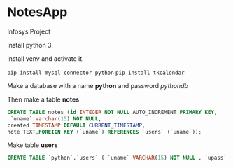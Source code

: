 # NotesApp
Infosys Project

install python 3.

install venv and activate it.

`pip install mysql-connector-python`
`pip install tkcalendar`

Make a database with a name **python** and password *pythondb*

Then make a table **notes**

```sql
CREATE TABLE notes (id INTEGER NOT NULL AUTO_INCREMENT PRIMARY KEY,
 `uname` varchar(15) NOT NULL,
created TIMESTAMP DEFAULT CURRENT_TIMESTAMP,
note TEXT,FOREIGN KEY (`uname`) REFERENCES `users` (`uname`));
```
Make table **users**

```sql
CREATE TABLE `python`.`users` ( `uname` VARCHAR(15) NOT NULL , `upass` VARCHAR(15) NOT NULL , PRIMARY KEY (`uname`));
```
